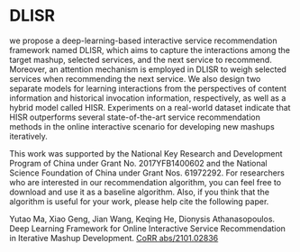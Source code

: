 # DLISR
we propose a deep-learning-based interactive service recommendation framework named DLISR, which aims to capture the interactions among the target mashup, selected services, and the next service to recommend. Moreover, an attention mechanism is employed in DLISR to weigh selected services when recommending the next service. We also design two separate models for learning interactions from the perspectives of content information and historical invocation information, respectively, as well as a hybrid model called HISR. Experiments on a real-world dataset indicate that HISR outperforms several state-of-the-art service recommendation methods in the online interactive scenario for developing new mashups iteratively. 

This work was supported by the National Key Research and Development Program of China under Grant No. 2017YFB1400602 and the National Science Foundation of China under Grant Nos. 61972292. For researchers who are interested in our recommendation algorithm, you can feel free to download and use it as a baseline algorithm. Also, if you think that the algorithm is useful for your work, please help cite the following paper.

Yutao Ma, Xiao Geng, Jian Wang, Keqing He, Dionysis Athanasopoulos. Deep Learning Framework for Online Interactive Service Recommendation in Iterative Mashup Development. [CoRR abs/2101.02836](https://arxiv.org/abs/2101.02836)
